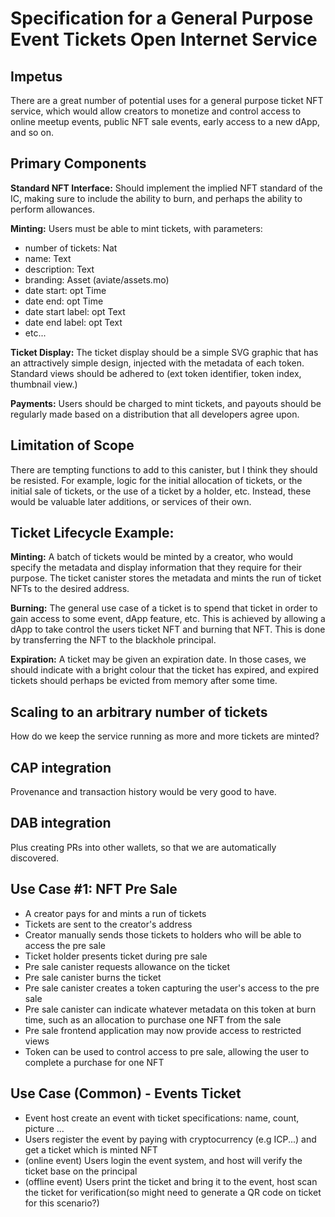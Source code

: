 # Specification for a General Purpose Event Tickets Open Internet Service


## Impetus

There are a great number of potential uses for a general purpose ticket NFT service, which would allow creators to monetize and control access to online meetup events, public NFT sale events, early access to a new dApp, and so on.

## Primary Components

**Standard NFT Interface:** Should implement the implied NFT standard of the IC, making sure to include the ability to burn, and perhaps the ability to perform allowances.    

**Minting:** Users must be able to mint tickets, with parameters:
- number of tickets: Nat
- name: Text
- description: Text
- branding: Asset (aviate/assets.mo)
- date start: opt Time
- date end: opt Time
- date start label: opt Text
- date end label: opt Text
- etc...

**Ticket Display:** The ticket display should be a simple SVG graphic that has an attractively simple design, injected with the metadata of each token. Standard views should be adhered to (ext token identifier, token index, thumbnail view.)    

**Payments:** Users should be charged to mint tickets, and payouts should be regularly made based on a distribution that all developers agree upon.    

## Limitation of Scope

There are tempting functions to add to this canister, but I think they should be resisted. For example, logic for the initial allocation of tickets, or the initial sale of tickets, or the use of a ticket by a holder, etc. Instead, these would be valuable later additions, or services of their own.

## Ticket Lifecycle Example:

**Minting:** A batch of tickets would be minted by a creator, who would specify the metadata and display information that they require for their purpose. The ticket canister stores the metadata and mints the run of ticket NFTs to the desired address.    

**Burning:** The general use case of a ticket is to spend that ticket in order to gain access to some event, dApp feature, etc. This is achieved by allowing a dApp to take control the users ticket NFT and burning that NFT. This is done by transferring the NFT to the blackhole principal.    

**Expiration:** A ticket may be given an expiration date. In those cases, we should indicate with a bright colour that the ticket has expired, and expired tickets should perhaps be evicted from memory after some time.   

## Scaling to an arbitrary number of tickets

How do we keep the service running as more and more tickets are minted? 

## CAP integration

Provenance and transaction history would be very good to have.

## DAB integration

Plus creating PRs into other wallets, so that we are automatically discovered.

## Use Case #1: NFT Pre Sale

- A creator pays for and mints a run of tickets
- Tickets are sent to the creator's address
- Creator manually sends those tickets to holders who will be able to access the pre sale
- Ticket holder presents ticket during pre sale
- Pre sale canister requests allowance on the ticket
- Pre sale canister burns the ticket
- Pre sale canister creates a token capturing the user's access to the pre sale
- Pre sale canister can indicate whatever metadata on this token at burn time, such as an allocation to purchase one NFT from the sale
- Pre sale frontend application may now provide access to restricted views
- Token can be used to control access to pre sale, allowing the user to complete a purchase for one NFT

## Use Case (Common) - Events Ticket

- Event host create an event with ticket specifications: name, count, picture ...
- Users register the event by paying with cryptocurrency (e.g ICP...) and get a ticket which is minted NFT
- (online event) Users login the event system, and host will verify the ticket base on the principal
- (offline event) Users print the ticket and bring it to the event, host scan the ticket for verification(so might need to generate a QR code on ticket for this scenario?)
